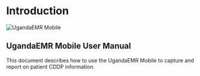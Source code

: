 # Introduction

![UgandaEMR Mobile](https://github.com/METS-Programme/ugandaemr-mobile-usermanual/tree/9d5e4d2d9a9e7280efe5f8843638af5ed32f6542/images/img-home.jpg)

## UgandaEMR Mobile User Manual

This document describes how to use the UgandaEMR Mobile to capture and report on patient CDDP information.

